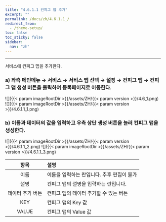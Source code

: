 ```yaml
---
title: "4.6.1.1 컨피그 맵 추가"
excerpt: ""
permalink: /docs/zh/4.6.1.1_/
redirect_from:
  - /theme-setup/
toc: false
toc_sticky: false
sidebar:
  nav: "zh"
---
```


---
서비스에 컨피그 맵을 추가한다.

### a\) 좌측 메인메뉴 → 서비스 → 서비스 맵 선택 → 설정 → 컨피그 맵 → 컨피그 맵 생성 버튼을 클릭하여 등록페이지로 이동한다.
![]({{< param imageRootDir >}}/assets/ZH/{{< param version >}}/4.6_1.png)
![]({{< param imageRootDir >}}/assets/ZH/{{< param version >}}/4.6.1.1_1.png)

### b\) 이름과 데이터의 값을 입력하고 우측 상단 생성 버튼을 눌러 컨피그 맵을 생성한다.
![]({{< param imageRootDir >}}/assets/ZH/{{< param version >}}/4.6.1.1_2.png)
![]({{< param imageRootDir >}}/assets/ZH/{{< param version >}}/4.6.1.1_3.png)

|  **항목**   | **설명**                   |
| :-------: | :----------------------- |
|    이름     | 이름을 입력하는 란입니다. 추후 편집이 불가 |
|    설명     | 컨피그 맵의 설명을 입력하는 란입니다.    |
| 데이터 추가 버튼 | 컨피그 맵의 데이터 추가할 수 있는 버튼   |
|    KEY    | 컨피그 맵의 Key 값             |
|   VALUE   | 컨피그 맵의 Value 값           |
